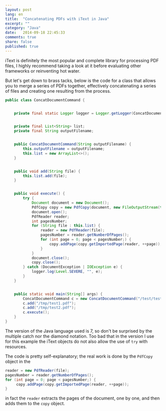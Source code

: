 ```yaml
---
layout: post
lang: en
title:  "Concatenating PDFs with iText in Java"
excerpt: ""
category: "Java"
date:   2014-09-18 22:45:33
comments: true
share: false
published: true
---
```

iText is definitely the most popular and complete library for processing PDF files, I highly recommend taking a look at it before evaluating other frameworks or reinventing hot water.

But let's get down to brass tacks, below is the code for a class that allows you to merge a series of PDFs together, effectively concatenating a series of files and creating one resulting from the process.

```java
public class ConcatDocumentCommand {


    private final static Logger logger = Logger.getLogger(ConcatDocumentCommand.class.getName());


    private final List<String> list;
    private final String outputFilename;


    public ConcatDocumentCommand(String outputFilename) {
        this.outputFilename = outputFilename;
        this.list = new ArrayList<>();
    }


    public void add(String file) {
        this.list.add(file);
    }


    public void execute() {
        try {
            Document document = new Document();
            PdfCopy copy = new PdfCopy(document, new FileOutputStream(this.outputFilename));
            document.open();
            PdfReader reader;
            int pagesNumber;
            for (String file : this.list) {
                reader = new PdfReader(file);
                pagesNumber = reader.getNumberOfPages();
                for (int page = 0; page < pagesNumber;) {
                    copy.addPage(copy.getImportedPage(reader, ++page));
                }
            }
            document.close();
            copy.close();
        } catch (DocumentException | IOException e) {
            logger.log(Level.SEVERE, "", e);
        }
    }


    public static void main(String[] args) {
        ConcatDocumentCommand c = new ConcatDocumentCommand("/test/test1_concat_test2.pdf");
        c.add("/tmp/test1.pdf");
        c.add("/tmp/test2.pdf");
        c.execute();
    }
}
```
The version of the Java language used is 7, so don't be surprised by the
multiple catch nor the diamond notation. Too bad that in the version I use for this example the iText objects do not also allow the use of `try` with resources.


The code is pretty self-explanatory; the real work is done by the `PdfCopy` object in the

```java
reader = new PdfReader(file);
pagesNumber = reader.getNumberOfPages();
for (int page = 0; page < pagesNumber;) {
     copy.addPage(copy.getImportedPage(reader, ++page));
}
```

in fact the `reader` extracts the pages of the document, one by one, and then adds them to the `copy` object.
